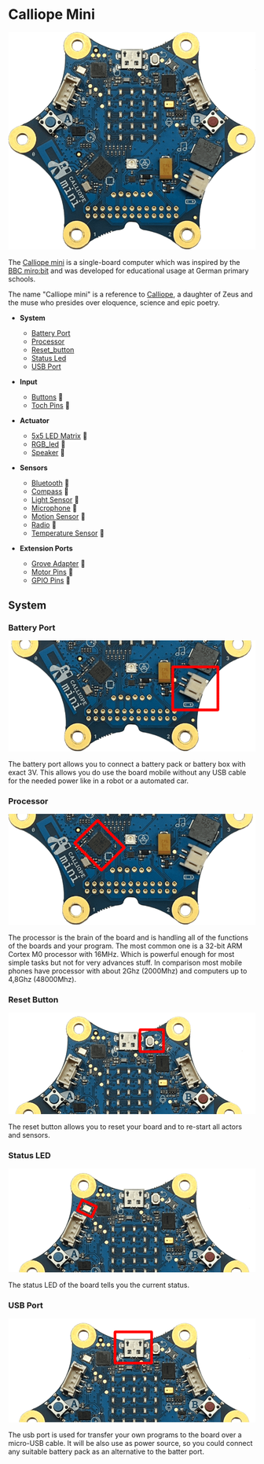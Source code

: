 # Calliope Mini

![Calliope Mini](images/calliope_mini.png)

The [Calliope mini][calliope-mini] is a single-board computer which was inspired by the [BBC miro:bit][micro-bit] and was developed for educational usage at German primary schools.

The name "Calliope mini" is a reference to [Calliope][calliope], a daughter of Zeus and the muse who presides over eloquence, science and epic poetry.

- **System**
  - [Battery Port](#battery-port)
  - [Processor](#processor)
  - [Reset_button](#reset-button)
  - [Status Led](#status-led)
  - [USB Port](#usb-port)

- **Input**
  - [Buttons](#buttons) 🚧
  - [Toch Pins](#touch_pins) 🚧

- **Actuator**
  - [5x5 LED Matrix](#lcd_screen) 🚧
  - [RGB_led](#rgb_led) 🚧
  - [Speaker](#speaker) 🚧

- **Sensors**
  - [Bluetooth](#bluetooth) 🚧
  - [Compass](#compass) 🚧
  - [Light Sensor](#light_sensor) 🚧
  - [Microphone](#microphone) 🚧
  - [Motion Sensor](#motion_sensor) 🚧
  - [Radio](#radio) 🚧
  - [Temperature Sensor](#temperature_sensor) 🚧
  
- **Extension Ports**
  - [Grove Adapter](#grove_adapter) 🚧
  - [Motor Pins](#motor_pins) 🚧
  - [GPIO Pins](#gpio_pins) 🚧

## System

### Battery Port

![Battery Port](images/calliope_mini_battery_port.png)

The battery port allows you to connect a battery pack or battery box with exact 3V.
This allows you do use the board mobile without any USB cable for the needed power like in a robot or a automated car.

### Processor

![Processor](images/calliope_mini_processor.png)

The processor is the brain of the board and is handling all of the functions of the boards and your program.
The most common one is a 32-bit ARM Cortex M0 processor with 16MHz.
Which is powerful enough for most simple tasks but not for very advances stuff.
In comparison most mobile phones have processor with about 2Ghz (2000Mhz) and computers up to 4,8Ghz (48000Mhz).

### Reset Button

![Reset Button](images/calliope_mini_reset_button.png)

The reset button allows you to reset your board and to re-start all actors and sensors.

### Status LED

![Status LED](images/calliope_mini_status_led.png)

The status LED of the board tells you the current status.

### USB Port

![USB Port](images/calliope_mini_usb_port.png)

The usb port is used for transfer your own programs to the board over a micro-USB cable.
It will be also use as power source, so you could connect any suitable battery pack as an alternative to the batter port.

[micro-bit]: https://microbit.org/
[calliope]: https://en.wikipedia.org/wiki/Calliope
[calliope-mini]: https://calliope.cc/en
